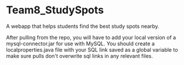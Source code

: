 # Team8_StudySpots
A webapp that helps students find the best study spots nearby.

After pulling from the repo, you will have to add your local version of a mysql-connector.jar for use with MySQL.
You should create a localproperties.java file with your SQL link saved as a global variable to make sure pulls don't overwrite sql links in any relevant files.
